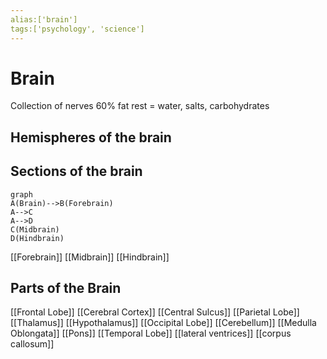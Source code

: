 ```yaml
---
alias:['brain']
tags:['psychology', 'science']
---
```


# Brain
Collection of nerves 
60% fat
rest = water, salts, carbohydrates



## Hemispheres of the brain

## Sections of the brain
```mermaid
graph
A(Brain)-->B(Forebrain)
A-->C
A-->D
C(Midbrain)
D(Hindbrain)
```

[[Forebrain]]
[[Midbrain]]
[[Hindbrain]]

## Parts of the Brain

[[Frontal Lobe]]
[[Cerebral Cortex]]
[[Central Sulcus]]
[[Parietal Lobe]]
[[Thalamus]]
[[Hypothalamus]]
[[Occipital Lobe]]
[[Cerebellum]]
[[Medulla Oblongata]]
[[Pons]]
[[Temporal Lobe]]
[[lateral ventrices]]
[[corpus callosum]]